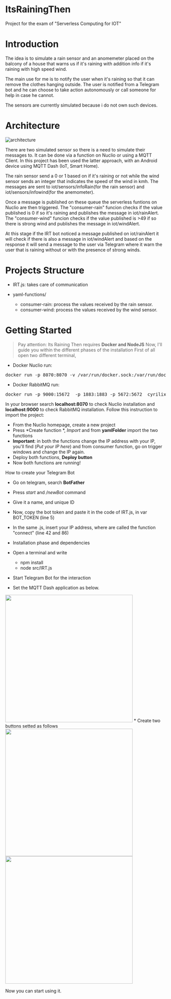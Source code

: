 # ItsRainingThen
Project for the exam of "Serverless Computing for IOT"

# Introduction

The idea is to simulate a rain sensor and an anomemeter placed on the balcony of a house that warns us if it's raining with addition info if it's raining with high speed wind.

The main use for me is to notify the user when it's raining so that it can remove the clothes hanging outside.
The user is notified from a Telegram bot and he can choose to take action autonomously or call someone for help in case he cannot.

The sensors are currently simulated because i do not own such devices.

# Architecture

![architecture](https://user-images.githubusercontent.com/55919285/133073657-670a1548-6cff-4433-92b8-d7521d8891d2.png)


There are two simulated sensor so there is a need to simulate their messages to. It can be done via a function on Nuclio or using a MQTT Client. In this project has been used the latter approach, with an Android device using MQTT Dash (IoT, Smart Home).

The rain sensor send a 0 or 1 based on if it's raining or not while the wind sensor sends an integer that indicates the speed of the wind in kmh.
The messages are sent to iot/sensors/infoRain(for the rain sensor) and iot/sensors/infowind(for the anemometer).

Once a message is published on these queue the serverless funtions on Nuclio are then triggered. 
The "consumer-rain" funcion checks if the value published is 0 if so it's raining and publishes the message in iot/rainAlert.
The "consumer-wind" funcion checks if the value published is >49 if so there is strong wind and publishes the message in iot/windAlert.

At this stage if the IRT bot noticed a message published on iot/rainAlert it will check if there is also a message in iot/windAlert and based on the response it will send a message to the user via Telegram where it warn the user that is raining without or with the presence of strong winds.

# Projects Structure

* IRT.js: takes care of communication

* yaml-functions/
  * consumer-rain: process the values received by the rain sensor.
  * consumer-wind: process the values received by the wind sensor.

# Getting Started
> Pay attention: Its Raining Then requires **Docker and NodeJS**
Now, I'll guide you within the different phases of the installation
First of all open two different terminal,
+ Docker Nuclio run:

<pre>docker run -p 8070:8070 -v /var/run/docker.sock:/var/run/docker.sock -v /tmp:/tmp nuclio/dashboard:stable-amd64</pre>
+ Docker RabbitMQ run:
 
<pre>docker run -p 9000:15672  -p 1883:1883 -p 5672:5672  cyrilix/rabbitmq-mqtt</pre>


In your browser search **localhost:8070** to check Nuclio installation and **localhost:9000** to check RabbitMQ installation.
Follow this instruction to import the project:
+ From the Nuclio homepage, create a new project
+ Press *Create function *, *Import* and from **yamlFolder** import the two functions
+ **Important**: in both the functions change the IP address with your IP, you'll find (*Put your IP here*) and from consumer function, go on trigger windows and change the IP again. 
+ Deploy both functions, **Deploy button** 
+ Now both functions are running!

How to create your Telegram Bot
+ Go on telegram, search **BotFather**
+ Press *start* and */newBot* command
+ Give it a name, and unique ID
+ Now, copy the bot token and paste it in the code of IRT.js, in var BOT_TOKEN (line 5)
+ In the same .js, insert your IP address, where are called the function "connect" (line 42 and 86)

+ Installation phase and dependencies
+ Open a terminal and write 
  + npm install
  + node src/IRT.js

+ Start Telegram Bot for the interaction
+ Set the MQTT Dash application as below.
<img src="https://user-images.githubusercontent.com/55919285/133108461-977e99ce-e234-46ab-8915-50027341b023.jpg" width="400">
* Create two buttons setted as follows
<img src="https://user-images.githubusercontent.com/55919285/133108530-643c4680-89dd-46ab-a2ca-c3157cb0647d.jpg" width="400">
<img src="https://user-images.githubusercontent.com/55919285/133108534-b485a4ad-914f-424c-b585-d36d485c9167.jpg" width="400">

Now you can start using it.




